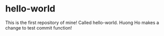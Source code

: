 # hello-world
This is the first repository of mine! Called hello-world.
Huong Ho makes a change to test commit function!
